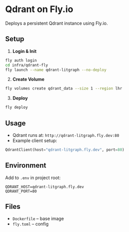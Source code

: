 # Qdrant on Fly.io

Deploys a persistent Qdrant instance using Fly.io.

## Setup

1. **Login & Init**

```bash
fly auth login
cd infra/qdrant-fly
fly launch --name qdrant-litgraph --no-deploy
```

2. **Create Volume**

```bash
fly volumes create qdrant_data --size 1 --region lhr
```

3. **Deploy**

```bash
fly deploy
```

## Usage

- Qdrant runs at: `http://qdrant-litgraph.fly.dev:80`
- Example client setup:

```python
QdrantClient(host="qdrant-litgraph.fly.dev", port=80)
```

## Environment

Add to `.env` in project root:

```env
QDRANT_HOST=qdrant-litgraph.fly.dev
QDRANT_PORT=80
```

## Files

- `Dockerfile` – base image
- `fly.toml` – config
